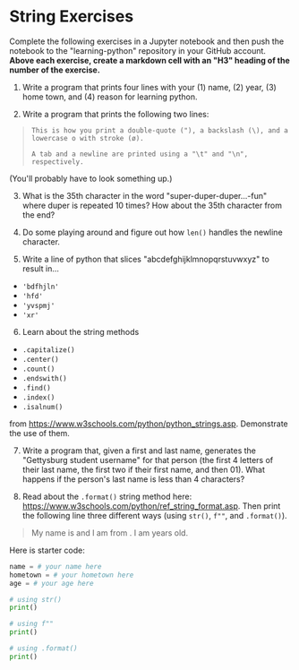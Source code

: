 # String Exercises

Complete the following exercises in a Jupyter notebook and then push the notebook to the "learning-python" repository in your GitHub account. **Above each exercise, create a markdown cell with an "H3" heading of the number of the exercise.**


1. Write a program that prints four lines with your (1) name, (2) year, (3) home town, and (4) reason for learning python.

2. Write a program that prints the following two lines:

> `This is how you print a double-quote ("), a backslash (\), and a lowercase o with stroke (ø).`
>
> `A tab and a newline are printed using a "\t" and "\n", respectively.`

(You'll probably have to look something up.)

3. What is the 35th character in the word "super-duper-duper...-fun" where duper is repeated 10 times? How about the 35th character from the end?

4. Do some playing around and figure out how `len()` handles the newline character.

5. Write a line of python that slices "abcdefghijklmnopqrstuvwxyz" to result in...
- `'bdfhjln'`
- `'hfd'`
- `'yvspmj'`
- `'xr'`

6. Learn about the string methods
- `.capitalize()`
- `.center()`
- `.count()`
- `.endswith()`
- `.find()`
- `.index()`
- `.isalnum()`

from https://www.w3schools.com/python/python_strings.asp. Demonstrate the use of them.

7. Write a program that, given a first and last name, generates the "Gettysburg student username" for that person (the first 4 letters of their last name, the first two if their first name, and then 01). What happens if the person's last name is less than 4 characters?

8. Read about the `.format()` string method here: https://www.w3schools.com/python/ref_string_format.asp. Then print the following line three different ways (using `str()`, `f""`, and `.format()`).

> My name is <name> and I am from <hometown>. I am <age> years old.

Here is starter code:

```python
name = # your name here
hometown = # your hometown here
age = # your age here

# using str()
print()

# using f""
print()

# using .format()
print()
```
